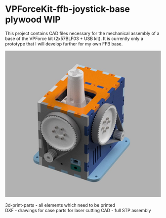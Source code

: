 # VPForceKit-ffb-joystick-base plywood WIP
This project contains CAD files necessary for the mechanical assembly of a base of the VPForce kit (2x57BLF03 + USB kit).
It is currently only a prototype that I will develop further for my own FFB base.

![image](assembly.jpg) 

3d-print-parts - all elements which need to be printed  
DXF - drawings for case parts for laser cutting 
CAD - full STP assembly